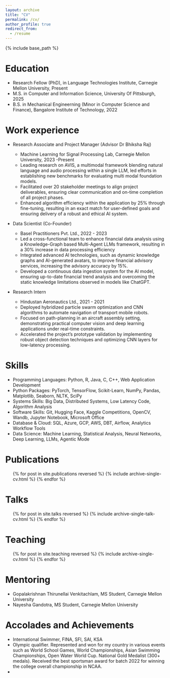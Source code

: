 ```yaml
---
layout: archive
title: "CV"
permalink: /cv/
author_profile: true
redirect_from:
  - /resume
---
```


{% include base_path %}

Education
======
* Research Fellow (PhD), in Language Technologies Institute, Carnegie Mellon University, Present
* M.S. in Computer and Information Science, University Of Pittsburgh, 2025
* B.S. in Mechanical Engineerning (Minor in Computer Science and Finance), Bangalore Institute of Technology, 2022

Work experience
======
* Research Associate and Project Manager (Advisor Dr Bhiksha Raj) 
  * Machine Learning for Signal Processing Lab, Carnegie Mellon University, 2023 -Present
  * Leading research on AVIS, a multimodal framework blending natural language and audio processing within a single LLM, led efforts in establishing new benchmarks for evaluating multi modal foundation models.
  * Facilitated over 20 stakeholder meetings to align project deliverables, ensuring clear communication and on-time completion of all project phases.
  * Enhanced algorithm efficiency within the application by 25% through fine-tuning, resulting in an exact match for user-defined goals and ensuring delivery of a robust and ethical AI system.

* Data Scientist (Co-Founder) 
  * Basel Practitioners Pvt. Ltd., 2022 - 2023
  * Led a cross-functional team to enhance financial data analysis using a Knowledge-Graph based Multi-Agent LLMs framework, resulting in a 30% increase in data processing efficiency
  * Integrated advanced AI technologies, such as dynamic knowledge graphs and AI-generated avatars, to improve financial advisory services, increasing the advisory accuracy by 15%.
  * Developed a continuous data ingestion system for the AI model, ensuring up-to-date financial trend analysis and overcoming the static knowledge limitations observed in models like ChatGPT.

* Research Intern
  * Hindustan Aeronautics Ltd., 2021 - 2021
  * Deployed hybridized particle swarm optimization and CNN algorithms to automate navigation of transport mobile robots.
  * Focused on path-planning in an aircraft assembly setting, demonstrating practical computer vision and deep learning applications under real-time constraints.
  * Accelerated the project’s prototype validation by implementing robust object detection techniques and optimizing CNN layers for low-latency processing.


Skills
======
* Programming Languages: Python, R, Java, C, C++, Web Application Development
* Python Packages: PyTorch, TensorFlow, Scikit-Learn, NumPy, Pandas, Matplotlib, Seaborn, NLTK, SciPy
* Systems Skills: Big Data, Distributed Systems, Low Latency Code, Algorithm Analysis
* Software Skills: Git, Hugging Face, Kaggle Competitions, OpenCV, Wandb, Jupyter Notebook, Microsoft Office
* Database & Cloud: SQL, Azure, GCP, AWS, DBT, Airflow, Analytics Workflow Tools
* Data Science: Machine Learning, Statistical Analysis, Neural Networks, Deep Learning, LLMs, Agentic Mode

Publications
======
  <ul>{% for post in site.publications reversed %}
    {% include archive-single-cv.html %}
  {% endfor %}</ul>
  
Talks
======
  <ul>{% for post in site.talks reversed %}
    {% include archive-single-talk-cv.html  %}
  {% endfor %}</ul>
  
Teaching
======
  <ul>{% for post in site.teaching reversed %}
    {% include archive-single-cv.html %}
  {% endfor %}</ul>
  
Mentoring
======
* Gopalakrishnan Thirunellai Venkitachlam, MS Student, Carnegie Mellon University
* Nayesha Gandotra, MS Student, Carnegie Mellon University

Accolades and Achievements
======
* International Swimmer, FINA, SFI, SAI, KSA
 * Olympic qualifier. Represented and won for my country in various events such as World School Games, World Championships, Asian Swimming Championships, Open Water World Cup. National Gold Medalist (300+ medals). Received the best sportsman award for batch 2022 for winning the college overall championship in NCAA.
* 

